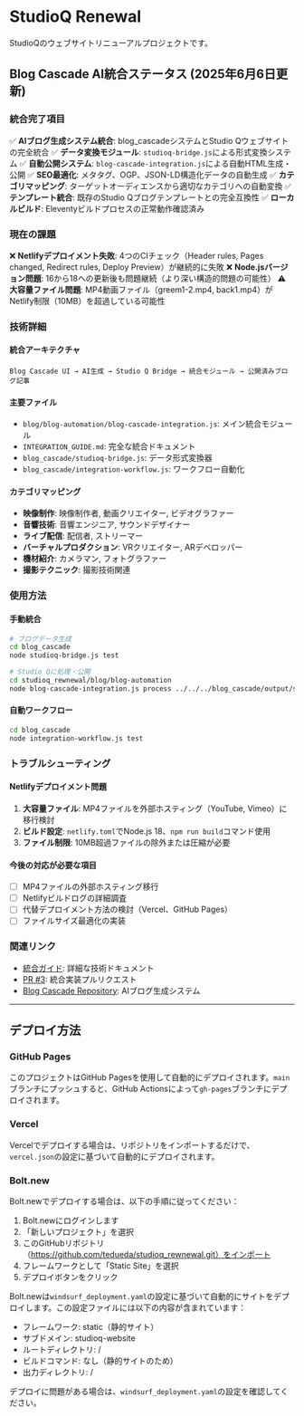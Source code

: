 # StudioQ Renewal

StudioQのウェブサイトリニューアルプロジェクトです。

## Blog Cascade AI統合ステータス (2025年6月6日更新)

### 統合完了項目
✅ **AIブログ生成システム統合**: blog_cascadeシステムとStudio Qウェブサイトの完全統合
✅ **データ変換モジュール**: `studioq-bridge.js`による形式変換システム
✅ **自動公開システム**: `blog-cascade-integration.js`による自動HTML生成・公開
✅ **SEO最適化**: メタタグ、OGP、JSON-LD構造化データの自動生成
✅ **カテゴリマッピング**: ターゲットオーディエンスから適切なカテゴリへの自動変換
✅ **テンプレート統合**: 既存のStudio Qブログテンプレートとの完全互換性
✅ **ローカルビルド**: Eleventyビルドプロセスの正常動作確認済み

### 現在の課題
❌ **Netlifyデプロイメント失敗**: 4つのCIチェック（Header rules, Pages changed, Redirect rules, Deploy Preview）が継続的に失敗
❌ **Node.jsバージョン問題**: 16から18への更新後も問題継続（より深い構造的問題の可能性）
⚠️ **大容量ファイル問題**: MP4動画ファイル（greem1-2.mp4, back1.mp4）がNetlify制限（10MB）を超過している可能性

### 技術詳細

#### 統合アーキテクチャ
```
Blog Cascade UI → AI生成 → Studio Q Bridge → 統合モジュール → 公開済みブログ記事
```

#### 主要ファイル
- `blog/blog-automation/blog-cascade-integration.js`: メイン統合モジュール
- `INTEGRATION_GUIDE.md`: 完全な統合ドキュメント
- `blog_cascade/studioq-bridge.js`: データ形式変換器
- `blog_cascade/integration-workflow.js`: ワークフロー自動化

#### カテゴリマッピング
- **映像制作**: 映像制作者, 動画クリエイター, ビデオグラファー
- **音響技術**: 音響エンジニア, サウンドデザイナー
- **ライブ配信**: 配信者, ストリーマー
- **バーチャルプロダクション**: VRクリエイター, ARデベロッパー
- **機材紹介**: カメラマン, フォトグラファー
- **撮影テクニック**: 撮影技術関連

### 使用方法

#### 手動統合
```bash
# ブログデータ生成
cd blog_cascade
node studioq-bridge.js test

# Studio Qに処理・公開
cd studioq_rewnewal/blog/blog-automation
node blog-cascade-integration.js process ../../../blog_cascade/output/studioq-[timestamp].json
```

#### 自動ワークフロー
```bash
cd blog_cascade
node integration-workflow.js test
```

### トラブルシューティング

#### Netlifyデプロイメント問題
1. **大容量ファイル**: MP4ファイルを外部ホスティング（YouTube, Vimeo）に移行検討
2. **ビルド設定**: `netlify.toml`でNode.js 18、`npm run build`コマンド使用
3. **ファイル制限**: 10MB超過ファイルの除外または圧縮が必要

#### 今後の対応が必要な項目
- [ ] MP4ファイルの外部ホスティング移行
- [ ] Netlifyビルドログの詳細調査
- [ ] 代替デプロイメント方法の検討（Vercel、GitHub Pages）
- [ ] ファイルサイズ最適化の実装

### 関連リンク
- [統合ガイド](./INTEGRATION_GUIDE.md): 詳細な技術ドキュメント
- [PR #3](https://github.com/tedueda/studioq_rewnewal/pull/3): 統合実装プルリクエスト
- [Blog Cascade Repository](https://github.com/tedueda/blog_cascade.git): AIブログ生成システム

---

## デプロイ方法

### GitHub Pages
このプロジェクトはGitHub Pagesを使用して自動的にデプロイされます。`main`ブランチにプッシュすると、GitHub Actionsによって`gh-pages`ブランチにデプロイされます。

### Vercel
Vercelでデプロイする場合は、リポジトリをインポートするだけで、`vercel.json`の設定に基づいて自動的にデプロイされます。

### Bolt.new
Bolt.newでデプロイする場合は、以下の手順に従ってください：

1. Bolt.newにログインします
2. 「新しいプロジェクト」を選択
3. このGitHubリポジトリ（https://github.com/tedueda/studioq_rewnewal.git）をインポート
4. フレームワークとして「Static Site」を選択
5. デプロイボタンをクリック

Bolt.newは`windsurf_deployment.yaml`の設定に基づいて自動的にサイトをデプロイします。この設定ファイルには以下の内容が含まれています：

- フレームワーク: static（静的サイト）
- サブドメイン: studioq-website
- ルートディレクトリ: /
- ビルドコマンド: なし（静的サイトのため）
- 出力ディレクトリ: /

デプロイに問題がある場合は、`windsurf_deployment.yaml`の設定を確認してください。
